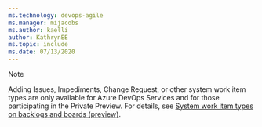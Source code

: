 ```yaml
---
ms.technology: devops-agile
ms.manager: mijacobs
ms.author: kaelli
author: KathrynEE
ms.topic: include
ms.date: 07/13/2020
---
```




> [!NOTE]  
> Adding Issues, Impediments, Change Request, or other system work item types are only available for Azure DevOps Services and for those participating in the Private Preview. For details, see [System work item types on backlogs and boards (preview)](https://devblogs.microsoft.com/devops/azure-boards-summer-update/). 


